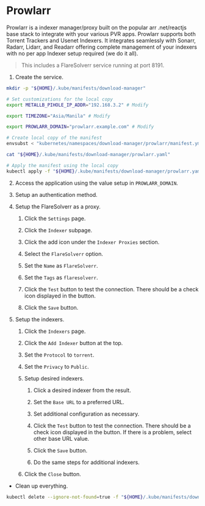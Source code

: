 # Prowlarr

Prowlarr is a indexer manager/proxy built on the popular arr .net/reactjs base stack to integrate with your various PVR apps. Prowlarr supports both Torrent Trackers and Usenet Indexers. It integrates seamlessly with Sonarr, Radarr, Lidarr, and Readarr offering complete management of your indexers with no per app Indexer setup required (we do it all).

> This includes a FlareSolverr service running at port 8191.

1. Create the service.

```sh
mkdir -p "${HOME}/.kube/manifests/download-manager"

# Set customizations for the local copy
export METALLB_PIHOLE_IP_ADDR="192.168.3.2" # Modify

export TIMEZONE="Asia/Manila" # Modify

export PROWLARR_DOMAIN="prowlarr.example.com" # Modify

# Create local copy of the manifest
envsubst < "kubernetes/namespaces/download-manager/prowlarr/manifest.yml" > "${HOME}/.kube/manifests/download-manager/prowlarr.yaml"

cat "${HOME}/.kube/manifests/download-manager/prowlarr.yaml"

# Apply the manifest using the local copy
kubectl apply -f "${HOME}/.kube/manifests/download-manager/prowlarr.yaml"
```

2. Access the application using the value setup in `PROWLARR_DOMAIN`.

3. Setup an authentication method.

4. Setup the FlareSolverr as a proxy.

    1. Click the `Settings` page.

    2. Click the `Indexer` subpage.

    3. Click the add icon under the `Indexer Proxies` section.

    4. Select the `FlareSolverr` option.

    5. Set the `Name` as `FlareSolverr`.

    6. Set the `Tags` as `flaresolverr`.

    7. Click the `Test` button to test the connection. There should be a check icon displayed in the button.

    8. Click the `Save` button.

5. Setup the indexers.

    1. Click the `Indexers` page.

    2. Click the `Add Indexer` button at the top.

    3. Set the `Protocol` to `torrent`.

    4. Set the `Privacy` to `Public`.

    5. Setup desired indexers.

        1. Click a desired indexer from the result.

        2. Set the `Base URL` to a preferred URL.

        3. Set additional configuration as necessary.

        4. Click the `Test` button to test the connection. There should be a check icon displayed in the button. If there is a problem, select other base URL value.

        5. Click the `Save` button.

        6. Do the same steps for additional indexers.

    6. Click the `Close` button.

* Clean up everything.

```sh
kubectl delete --ignore-not-found=true -f "${HOME}/.kube/manifests/download-manager/prowlarr.yaml"
```
